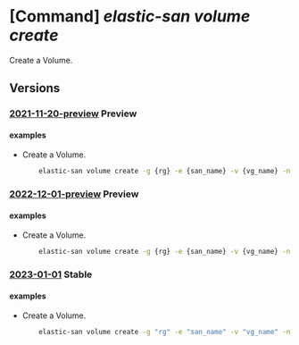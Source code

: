 # [Command] _elastic-san volume create_

Create a Volume.

## Versions

### [2021-11-20-preview](/Resources/mgmt-plane/L3N1YnNjcmlwdGlvbnMve30vcmVzb3VyY2Vncm91cHMve30vcHJvdmlkZXJzL21pY3Jvc29mdC5lbGFzdGljc2FuL2VsYXN0aWNzYW5zL3t9L3ZvbHVtZWdyb3Vwcy97fS92b2x1bWVzL3t9/2021-11-20-preview.xml) **Preview**

<!-- mgmt-plane /subscriptions/{}/resourcegroups/{}/providers/microsoft.elasticsan/elasticsans/{}/volumegroups/{}/volumes/{} 2021-11-20-preview -->

#### examples

- Create a Volume.
    ```bash
        elastic-san volume create -g {rg} -e {san_name} -v {vg_name} -n {volume_name} --size-gib 2
    ```

### [2022-12-01-preview](/Resources/mgmt-plane/L3N1YnNjcmlwdGlvbnMve30vcmVzb3VyY2Vncm91cHMve30vcHJvdmlkZXJzL21pY3Jvc29mdC5lbGFzdGljc2FuL2VsYXN0aWNzYW5zL3t9L3ZvbHVtZWdyb3Vwcy97fS92b2x1bWVzL3t9/2022-12-01-preview.xml) **Preview**

<!-- mgmt-plane /subscriptions/{}/resourcegroups/{}/providers/microsoft.elasticsan/elasticsans/{}/volumegroups/{}/volumes/{} 2022-12-01-preview -->

#### examples

- Create a Volume.
    ```bash
        elastic-san volume create -g {rg} -e {san_name} -v {vg_name} -n {volume_name} --size-gib 2
    ```

### [2023-01-01](/Resources/mgmt-plane/L3N1YnNjcmlwdGlvbnMve30vcmVzb3VyY2Vncm91cHMve30vcHJvdmlkZXJzL21pY3Jvc29mdC5lbGFzdGljc2FuL2VsYXN0aWNzYW5zL3t9L3ZvbHVtZWdyb3Vwcy97fS92b2x1bWVzL3t9/2023-01-01.xml) **Stable**

<!-- mgmt-plane /subscriptions/{}/resourcegroups/{}/providers/microsoft.elasticsan/elasticsans/{}/volumegroups/{}/volumes/{} 2023-01-01 -->

#### examples

- Create a Volume.
    ```bash
        elastic-san volume create -g "rg" -e "san_name" -v "vg_name" -n "volume_name" --size-gib 2
    ```
